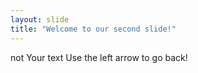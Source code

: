```yaml
---
layout: slide
title: "Welcome to our second slide!"
---
```

not Your text
Use the left arrow to go back!
